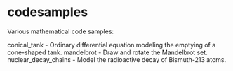 # codesamples
Various mathematical code samples:

conical_tank - Ordinary differential equation modeling the emptying of a cone-shaped tank.
mandelbrot - Draw and rotate the Mandelbrot set.
nuclear_decay_chains - Model the radioactive decay of Bismuth-213 atoms.
